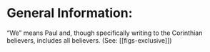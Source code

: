 # General Information:

“We” means Paul and, though specifically writing to the Corinthian believers, includes all believers. (See: [[figs-exclusive]])